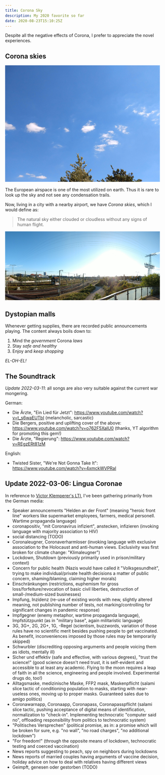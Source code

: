 ```yaml
---
title: Corona Sky
description: My 2020 favorite so far
date: 2020-08-23T15:10:25Z
---
```


Despite all the negative effects of Corona, I prefer to appreciate the novel experiences.

## Corona skies

![Corona Sky](corona-sky.jpg)

The European airspace is one of the most utilized on earth.
Thus it is rare to look up the sky and not see any condensation trails.

Now, living in a city with a nearby airport, we have *Corona skies*, which I would define as:

> The natural sky either clouded or cloudless without any signs of human flight.

![Corona Sky panorama](corona-sky_pano.jpg)

## Dystopian malls

Whenever getting supplies, there are recorded public announcements playing.
The content always boils down to:

1. Mind the *government* Corona *laws*
2. Stay *safe and healthy*
3. Enjoy and *keep shopping*

*EL-OH-EL!*

## The Soundtrack

*Update 2022-03-11*: all songs are also very suitable against the current war mongering.

German:

* Die Ärzte, "Ein Lied für Jetzt": https://www.youtube.com/watch?v=t_s6waEUTbI (melancholic, sarcastic)
* Die Bergers, positive and uplifting cover of the above: https://www.youtube.com/watch?v=o762F5XaIU0 (thanks, YT algorithm for promoting this gem!)
* Die Ärzte, "Regierung": https://www.youtube.com/watch?v=REgzERt81zM

English:

* Twisted Sister, "We're Not Gonna Take It": https://www.youtube.com/watch?v=4xmckWVPRaI

## Update 2022-03-06: Lingua Coronae

In reference to [Victor Klemperer's LTI](https://en.wikipedia.org/wiki/LTI_%E2%80%93_Lingua_Tertii_Imperii), I've been gathering primarily from the German media:

* Speaker announcements "Helden an der Front" (meaning "heroic front line" workers like supermarket employees, farmers, medical personell. Wartime propaganda language)
* coronapositiv, "mit Coronavirus infiziert", anstecken, infizieren (invoking language with majority association to HIV)
* social distancing (TODO)
* Coronaleugner, Coronaverharmloser (invoking language with exclusive association to the Holocaust and anti-human views. Exclusivity was first broken for climate change: "Klimaleugner")
* Lockdown, Shutdown (previously primarily used in prison/military context)
* Concern for public health (Nazis would have called it "Volksgesundheit", trying to make individual/private health decisions a matter of public concern, shaming/blaming, claiming higher morals)
* Einschränkungen (restrictions, euphemism for gross loss/forfeiture/revocation of basic civil liberties, destruction of small-/medium-sized businesses)
* Impfung, Inzidenz (re-use of existing words with new, slightly altered meaning, not publishing number of tests, not marking/controlling for significant changes in pandemic response)
* Impfgegner (enemy metaphor, wartime propaganda language), Impfstützpunkt (as in "military base", again militaristic language)
* 3G, 3G+, 2G, 2G+, 1G, -Regel (scientism, buzzwords, variation of those rules have no scientific merit besides pushing people to get vaccinated. As benefit, inconveniences imposed by those rules may be temporarily skipped)
* Schwurbler (discrediting opposing arguments and people voicing them as idiots, mentally ill)
* Sicher und effektiv (safe and effective, with various degrees), "trust the science!" (good science doesn't need trust, it is self-evident and accessible to at least any academic. Flying to the moon requires a leap of faith in all the science, engineering and people involved. Experimental drugs do, too!)
* Alltagsmaske, medizinische Maske, FFP2 mask, Maskenpflicht (salami slice tactic of conditioning population to masks, starting with near-useless ones, moving up to proper masks. Guaranteed sales due to amigo politics)
* Coronawarnapp, Coronaapp, Coronapass, Coronapasspflicht (salami slice tactic, pushing acceptance of digital means of identification, normalization to "check-in". Implementing technocratic "computer said no", offloading responsibility from politics to technocratic system)
* "Politisches Versprechen" (political promise, as in: a promise which will be broken for sure, e.g. "no wall", "no road charges", "no additional lockdown")
* "For freedom!" (through the opposite means of lockdown, technocratic testing and coerced vaccination)
* News reports suggesting to peach, spy on neighbors during lockdowns
* News reports of married couples having arguments of vaccine decision, holiday advice on how to deal with relatives having different views
* Geimpft, genesen oder gestorben (TODO)
